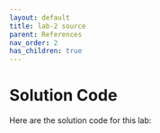 ```yaml
---
layout: default
title: lab-2 source
parent: References
nav_order: 2
has_children: true
---
```


# Solution Code

Here are the solution code for this lab: